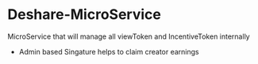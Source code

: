 # Deshare-MicroService
MicroService that will manage all viewToken and IncentiveToken internally 

 - Admin based Singature helps to claim creator earnings 
 
